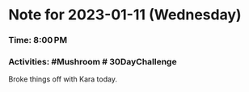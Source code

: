 # Note for 2023-01-11 (Wednesday)
### Time: 8:00 PM
### Activities: #Mushroom  # 30DayChallenge

Broke things off with Kara today.
